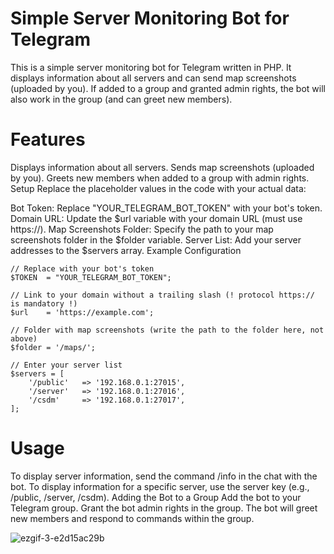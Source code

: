 # Simple Server Monitoring Bot for Telegram
This is a simple server monitoring bot for Telegram written in PHP. It displays information about all servers and can send map screenshots (uploaded by you). If added to a group and granted admin rights, the bot will also work in the group (and can greet new members).

# Features
Displays information about all servers.
Sends map screenshots (uploaded by you).
Greets new members when added to a group with admin rights.
Setup
Replace the placeholder values in the code with your actual data:

Bot Token: Replace "YOUR_TELEGRAM_BOT_TOKEN" with your bot's token.
Domain URL: Update the $url variable with your domain URL (must use https://).
Map Screenshots Folder: Specify the path to your map screenshots folder in the $folder variable.
Server List: Add your server addresses to the $servers array.
Example Configuration
```
// Replace with your bot's token
$TOKEN  = "YOUR_TELEGRAM_BOT_TOKEN";

// Link to your domain without a trailing slash (! protocol https:// is mandatory !)
$url    = 'https://example.com';

// Folder with map screenshots (write the path to the folder here, not above)
$folder = '/maps/';

// Enter your server list
$servers = [
    '/public'   => '192.168.0.1:27015',
    '/server'   => '192.168.0.1:27016',
    '/csdm'     => '192.168.0.1:27017',
];
```
# Usage
To display server information, send the command /info in the chat with the bot.
To display information for a specific server, use the server key (e.g., /public, /server, /csdm).
Adding the Bot to a Group
Add the bot to your Telegram group.
Grant the bot admin rights in the group.
The bot will greet new members and respond to commands within the group.

![ezgif-3-e2d15ac29b](https://github.com/user-attachments/assets/ab0f14fc-2c3e-4698-86c1-415dcb5eb361)
